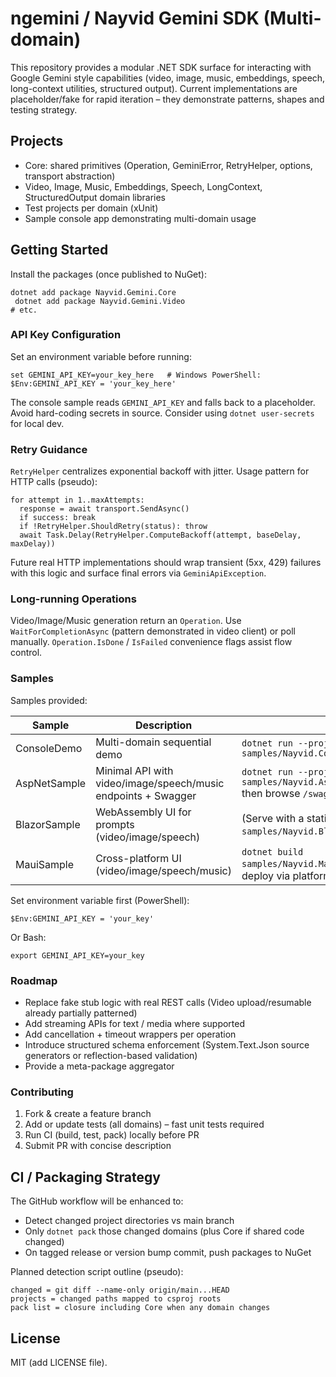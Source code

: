 # ngemini / Nayvid Gemini SDK (Multi-domain)

This repository provides a modular .NET SDK surface for interacting with Google Gemini style capabilities (video, image, music, embeddings, speech, long-context utilities, structured output). Current implementations are placeholder/fake for rapid iteration – they demonstrate patterns, shapes and testing strategy.

## Projects
- Core: shared primitives (Operation, GeminiError, RetryHelper, options, transport abstraction)
- Video, Image, Music, Embeddings, Speech, LongContext, StructuredOutput domain libraries
- Test projects per domain (xUnit)
- Sample console app demonstrating multi-domain usage

## Getting Started
Install the packages (once published to NuGet):
```
dotnet add package Nayvid.Gemini.Core
 dotnet add package Nayvid.Gemini.Video
# etc.
```

### API Key Configuration
Set an environment variable before running:
```
set GEMINI_API_KEY=your_key_here   # Windows PowerShell: $Env:GEMINI_API_KEY = 'your_key_here'
```
The console sample reads `GEMINI_API_KEY` and falls back to a placeholder. Avoid hard-coding secrets in source. Consider using `dotnet user-secrets` for local dev.

### Retry Guidance
`RetryHelper` centralizes exponential backoff with jitter. Usage pattern for HTTP calls (pseudo):
```
for attempt in 1..maxAttempts:
  response = await transport.SendAsync()
  if success: break
  if !RetryHelper.ShouldRetry(status): throw
  await Task.Delay(RetryHelper.ComputeBackoff(attempt, baseDelay, maxDelay))
```
Future real HTTP implementations should wrap transient (5xx, 429) failures with this logic and surface final errors via `GeminiApiException`.

### Long-running Operations
Video/Image/Music generation return an `Operation`. Use `WaitForCompletionAsync` (pattern demonstrated in video client) or poll manually. `Operation.IsDone` / `IsFailed` convenience flags assist flow control.

### Samples
Samples provided:

| Sample | Description | Run Command |
|--------|-------------|-------------|
| ConsoleDemo | Multi-domain sequential demo | `dotnet run --project samples/Nayvid.ConsoleDemo/ConsoleDemo.csproj` |
| AspNetSample | Minimal API with video/image/speech/music endpoints + Swagger | `dotnet run --project samples/Nayvid.AspNetSample/Nayvid.AspNetSample.csproj` then browse `/swagger` |
| BlazorSample | WebAssembly UI for prompts (video/image/speech) | (Serve with a static host: `dotnet run --project samples/Nayvid.BlazorSample/Nayvid.BlazorSample.csproj`) |
| MauiSample | Cross-platform UI (video/image/speech/music) | `dotnet build samples/Nayvid.MauiSample/Nayvid.MauiSample.csproj` then deploy via platform tooling |

Set environment variable first (PowerShell):
```
$Env:GEMINI_API_KEY = 'your_key'
```
Or Bash:
```
export GEMINI_API_KEY=your_key
```

### Roadmap
- Replace fake stub logic with real REST calls (Video upload/resumable already partially patterned)
- Add streaming APIs for text / media where supported
- Add cancellation + timeout wrappers per operation
- Introduce structured schema enforcement (System.Text.Json source generators or reflection-based validation)
- Provide a meta-package aggregator

### Contributing
1. Fork & create a feature branch
2. Add or update tests (all domains) – fast unit tests required
3. Run CI (build, test, pack) locally before PR
4. Submit PR with concise description

## CI / Packaging Strategy
The GitHub workflow will be enhanced to:
- Detect changed project directories vs main branch
- Only `dotnet pack` those changed domains (plus Core if shared code changed)
- On tagged release or version bump commit, push packages to NuGet

Planned detection script outline (pseudo):
```
changed = git diff --name-only origin/main...HEAD
projects = changed paths mapped to csproj roots
pack list = closure including Core when any domain changes
```

## License
MIT (add LICENSE file).
